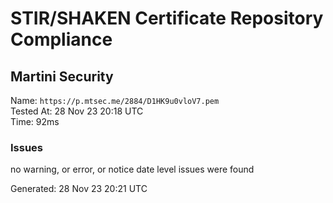 # STIR/SHAKEN Certificate Repository Compliance

## Martini Security

Name: `https://p.mtsec.me/2884/D1HK9u0vloV7.pem`\
Tested At: 28 Nov 23 20:18 UTC\
Time: 92ms

### Issues

no warning, or error, or notice date level issues were found

Generated: 28 Nov 23 20:21 UTC